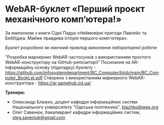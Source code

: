 # WebAR-буклет «Перший проєкт механічного комп’ютера!»
За малюнком з книги Сідні Падуа 
«Неймовірні пригоди Лавлейс та Беббіджа. 
Майже правдива історія першого комп'ютера».

*Буклет розробено як наочний приклад виконання лабораторної роботи*

"Розробка маркерних WebAR-застосунків з використанням простого WebAR-конструктору на GitHub-репозиторії"
Посилання на AR-інформаційну основу (підкладку) буклету - https://github.com/infosystemdepartment/BC_Computer/blob/main/BC_Computer_BookLet.pdf
Створено з використанням маркерного WebAR-конструктора - https://ar.gamehub.od.ua/

**Тренери:**
+ Олександр Блажко, доцент кафедри інформаційних систем Національного університету "Одеська політехніка", blazhko@ieee.org
+ Олег Савенюк, бакалаврант кафедри інформаційних систем, oleg.saveniuk@gmail.com
